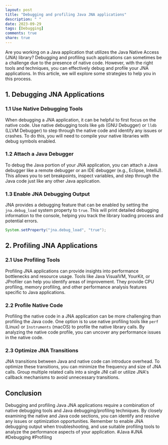 ```yaml
---
layout: post
title: "Debugging and profiling Java JNA applications"
description: " "
date: 2023-09-29
tags: [Debugging]
comments: true
share: true
---
```


Are you working on a Java application that utilizes the Java Native Access (JNA) library? Debugging and profiling such applications can sometimes be a challenge due to the presence of native code. However, with the right tools and techniques, you can effectively debug and profile your JNA applications. In this article, we will explore some strategies to help you in this process.

## 1. Debugging JNA Applications

### 1.1 Use Native Debugging Tools
When debugging a JNA application, it can be helpful to first focus on the native code. Use native debugging tools like `gdb` (GNU Debugger) or `lldb` (LLVM Debugger) to step through the native code and identify any issues or crashes. To do this, you will need to compile your native libraries with debug symbols enabled.

### 1.2 Attach a Java Debugger
To debug the Java portion of your JNA application, you can attach a Java debugger like a remote debugger or an IDE debugger (e.g., Eclipse, IntelliJ). This allows you to set breakpoints, inspect variables, and step through the Java code just like any other Java application.

### 1.3 Enable JNA Debugging Output
JNA provides a debugging feature that can be enabled by setting the `jna.debug_load` system property to `true`. This will print detailed debugging information to the console, helping you track the library loading process and potential errors.

```java
System.setProperty("jna.debug_load", "true");
```

## 2. Profiling JNA Applications

### 2.1 Use Profiling Tools
Profiling JNA applications can provide insights into performance bottlenecks and resource usage. Tools like Java VisualVM, YourKit, or JProfiler can help you identify areas of improvement. They provide CPU profiling, memory profiling, and other performance analysis features specific to Java applications.

### 2.2 Profile Native Code
Profiling the native code in a JNA application can be more challenging than profiling the Java code. One option is to use native profiling tools like `perf` (Linux) or `Instruments` (macOS) to profile the native library calls. By analyzing the native code profile, you can uncover any performance issues in the native code.

### 2.3 Optimize JNA Transitions
JNA transitions between Java and native code can introduce overhead. To optimize these transitions, you can minimize the frequency and size of JNA calls. Group multiple related calls into a single JNI call or utilize JNA's callback mechanisms to avoid unnecessary transitions.

## Conclusion

Debugging and profiling Java JNA applications require a combination of native debugging tools and Java debugging/profiling techniques. By closely examining the native and Java code sections, you can identify and resolve any issues or optimization opportunities. Remember to enable JNA debugging output when troubleshooting, and use suitable profiling tools to analyze the performance aspects of your application. #Java #JNA #Debugging #Profiling